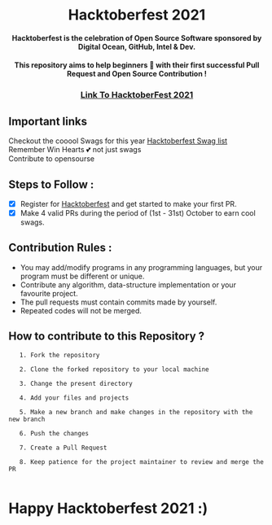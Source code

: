 <h1 align="center"> Hacktoberfest 2021 </h1>

<h4 align=center> Hacktoberfest is the celebration of Open Source Software sponsored by Digital Ocean, GitHub, Intel & Dev.</h4>

<h4 align=center> This repository aims to help beginners 🤔 with their first successful Pull Request and Open Source Contribution !</h4>

<h3 align="center">
    <a href="https://hacktoberfest.digitalocean.com/">
        Link To HacktoberFest 2021
    </a>
</h3>

## Important links

Checkout the cooool Swags for this year [Hacktoberfest Swag list](https://hacktoberfestswaglist.com/)
<br>
Remember Win Hearts 💕 not just swags
<br>
Contribute to opensourse 

## Steps to Follow : 

   - [X] Register for [Hacktoberfest](https://hacktoberfest.digitalocean.com/) and get started to make your first PR.
   - [X] Make 4 valid PRs during the period of (1st - 31st) October to earn cool swags.

## Contribution Rules :

   * You may add/modify programs in any programming languages, but your program must be different or unique.
   * Contribute any algorithm, data-structure implementation or your favourite project.
   * The pull requests must contain commits made by yourself.
   * Repeated codes will not be merged.

## How to contribute to this Repository ?

```
   1. Fork the repository
   
   2. Clone the forked repository to your local machine
   
   3. Change the present directory
   
   4. Add your files and projects
   
   5. Make a new branch and make changes in the repository with the new branch
   
   6. Push the changes
   
   7. Create a Pull Request
   
   8. Keep patience for the project maintainer to review and merge the PR
   
```

#  Happy Hacktoberfest 2021 :)
